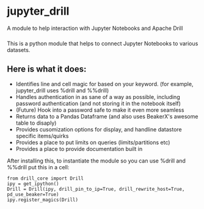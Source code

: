 # jupyter_drill
A module to help interaction with Jupyter Notebooks and Apache Drill

###
This is a python module that helps to connect Jupyter Notebooks to various datasets. 

Here is what it does:
-------
- Identifies line and cell magic for based on your keyword. (for example, jupyter_drill uses %drill and %%drill)
- Handles authentication in as sane of a way as possible, including password authentication (and not storing it in the notebook itself)
- (Future) Hook into a password safe to make it even more seamless
- Returns data to a Pandas Dataframe (and also uses BeakerX's awesome table to disaply)
- Provides cusomization options for display, and handline datastore specific items/quirks
- Provides a place to put limits on queries (limits/partitions etc)
- Provides a place to provide documentation built in


After installing this, to instantiate the module so you can use %drill and %%drill put this in a cell:

```
from drill_core import Drill
ipy = get_ipython()
Drill = Drill(ipy, drill_pin_to_ip=True, drill_rewrite_host=True, pd_use_beaker=True)
ipy.register_magics(Drill)
```

